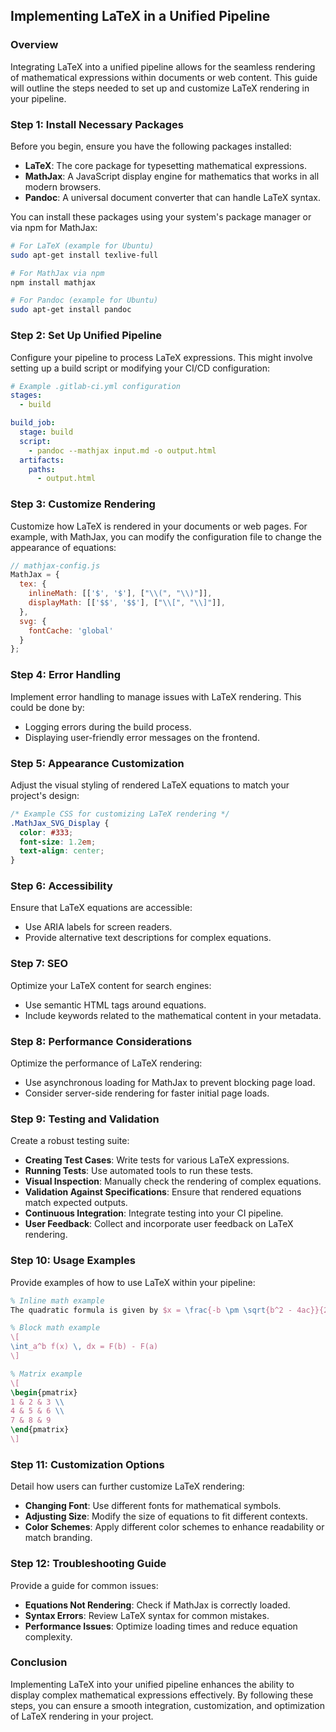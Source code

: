 ## Implementing LaTeX in a Unified Pipeline

### Overview

Integrating LaTeX into a unified pipeline allows for the seamless rendering of mathematical expressions within documents or web content. This guide will outline the steps needed to set up and customize LaTeX rendering in your pipeline.

### Step 1: Install Necessary Packages

Before you begin, ensure you have the following packages installed:

- **LaTeX**: The core package for typesetting mathematical expressions.
- **MathJax**: A JavaScript display engine for mathematics that works in all modern browsers.
- **Pandoc**: A universal document converter that can handle LaTeX syntax.

You can install these packages using your system's package manager or via npm for MathJax:

```bash
# For LaTeX (example for Ubuntu)
sudo apt-get install texlive-full

# For MathJax via npm
npm install mathjax

# For Pandoc (example for Ubuntu)
sudo apt-get install pandoc
```

### Step 2: Set Up Unified Pipeline

Configure your pipeline to process LaTeX expressions. This might involve setting up a build script or modifying your CI/CD configuration:

```yaml
# Example .gitlab-ci.yml configuration
stages:
  - build

build_job:
  stage: build
  script:
    - pandoc --mathjax input.md -o output.html
  artifacts:
    paths:
      - output.html
```

### Step 3: Customize Rendering

Customize how LaTeX is rendered in your documents or web pages. For example, with MathJax, you can modify the configuration file to change the appearance of equations:

```javascript
// mathjax-config.js
MathJax = {
  tex: {
    inlineMath: [['$', '$'], ["\\(", "\\)"]],
    displayMath: [['$$', '$$'], ["\\[", "\\]"]],
  },
  svg: {
    fontCache: 'global'
  }
};
```

### Step 4: Error Handling

Implement error handling to manage issues with LaTeX rendering. This could be done by:

- Logging errors during the build process.
- Displaying user-friendly error messages on the frontend.

### Step 5: Appearance Customization

Adjust the visual styling of rendered LaTeX equations to match your project's design:

```css
/* Example CSS for customizing LaTeX rendering */
.MathJax_SVG_Display {
  color: #333;
  font-size: 1.2em;
  text-align: center;
}
```

### Step 6: Accessibility

Ensure that LaTeX equations are accessible:

- Use ARIA labels for screen readers.
- Provide alternative text descriptions for complex equations.

### Step 7: SEO

Optimize your LaTeX content for search engines:

- Use semantic HTML tags around equations.
- Include keywords related to the mathematical content in your metadata.

### Step 8: Performance Considerations

Optimize the performance of LaTeX rendering:

- Use asynchronous loading for MathJax to prevent blocking page load.
- Consider server-side rendering for faster initial page loads.

### Step 9: Testing and Validation

Create a robust testing suite:

- **Creating Test Cases**: Write tests for various LaTeX expressions.
- **Running Tests**: Use automated tools to run these tests.
- **Visual Inspection**: Manually check the rendering of complex equations.
- **Validation Against Specifications**: Ensure that rendered equations match expected outputs.
- **Continuous Integration**: Integrate testing into your CI pipeline.
- **User Feedback**: Collect and incorporate user feedback on LaTeX rendering.

### Step 10: Usage Examples

Provide examples of how to use LaTeX within your pipeline:

```latex
% Inline math example
The quadratic formula is given by $x = \frac{-b \pm \sqrt{b^2 - 4ac}}{2a}$.

% Block math example
\[
\int_a^b f(x) \, dx = F(b) - F(a)
\]

% Matrix example
\[
\begin{pmatrix}
1 & 2 & 3 \\
4 & 5 & 6 \\
7 & 8 & 9
\end{pmatrix}
\]
```

### Step 11: Customization Options

Detail how users can further customize LaTeX rendering:

- **Changing Font**: Use different fonts for mathematical symbols.
- **Adjusting Size**: Modify the size of equations to fit different contexts.
- **Color Schemes**: Apply different color schemes to enhance readability or match branding.

### Step 12: Troubleshooting Guide

Provide a guide for common issues:

- **Equations Not Rendering**: Check if MathJax is correctly loaded.
- **Syntax Errors**: Review LaTeX syntax for common mistakes.
- **Performance Issues**: Optimize loading times and reduce equation complexity.

### Conclusion

Implementing LaTeX into your unified pipeline enhances the ability to display complex mathematical expressions effectively. By following these steps, you can ensure a smooth integration, customization, and optimization of LaTeX rendering in your project.

